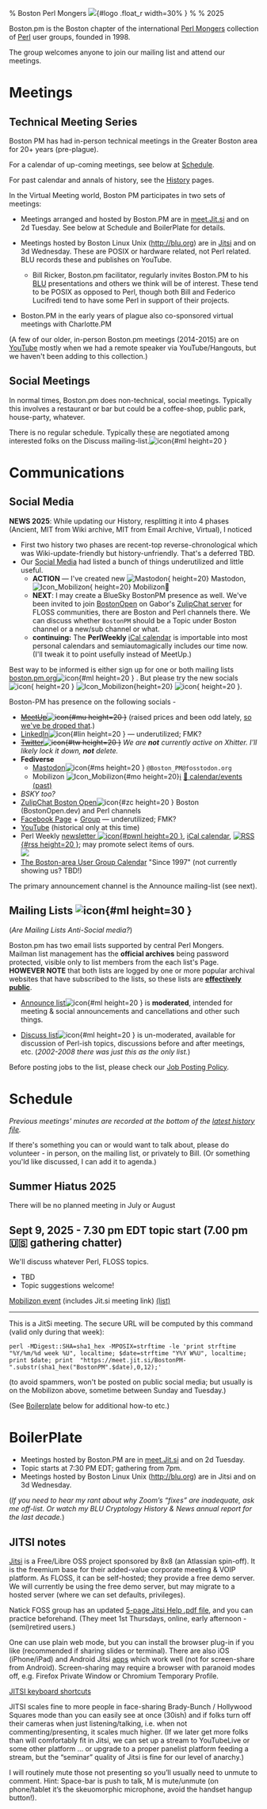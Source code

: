 % Boston Perl Mongers  ![](./images/Logo.jpg){#logo .float_r width=30% }
% 
% 2025



Boston.pm is the Boston chapter of the international [Perl Mongers](https://www.pm.org/) collection of [Perl](https://www.perl.org) user groups, founded in 1998.

The group welcomes anyone to join our mailing list and attend our meetings.

# Meetings

## Technical Meeting Series

Boston PM has had in-person technical meetings in the Greater Boston area for 20+ years (pre-plague).

For a calendar of up-coming meetings, see below at [Schedule](#schedule).

For past calendar and annals of history, see the [History](History-00.html) pages.

In the Virtual Meeting world, Boston PM participates in two sets of meetings:

* Meetings arranged and hosted by Boston.PM are in [meet.Jit.si](https://meet.Jit.si) and on 2d Tuesday. See below at Schedule and BoilerPlate for details.

* Meetings hosted by Boston Linux Unix (<http://blu.org>) are in [Jitsi](https://meet.Jit.si) and on 3d Wednesday. These are POSIX or hardware related, not Perl related. BLU records these and publishes on YouTube.

    - Bill Ricker, Boston.pm facilitator, regularly invites Boston.PM to his [BLU](https://blu.org/) presentations and others we think will be of interest. These tend to be POSIX as opposed to Perl, though both Bill and Federico Lucifredi tend to have some Perl in support of their projects.

* Boston.PM in the early years of plague also co-sponsored virtual meetings with Charlotte.PM

(A few of our older, in-person Boston.pm meetings (2014-2015) are on [YouTube](https://www.youtube.com/channel/UCY0sL_ILd6JUixlppAQlgsA/videos) mostly when we had a remote speaker via YouTube/Hangouts, but we haven't been adding to this collection.)




## Social Meetings

In normal times, Boston.pm does non-technical, social meetings.
Typically this involves a restaurant or bar but could be a coffee-shop, public park, house-party, whatever.

There is no regular schedule.
Typically these are negotiated among interested folks on the Discuss mailing-list.![icon](./images/Mail-icon.png){#ml height=20 }


# Communications

## Social Media

**NEWS 2025**: While updating our History, resplitting it into 4 phases (Ancient, MIT from Wiki archive, MIT from Email Archive, Virtual), I noticed

* First two history two phases are recent-top reverse-chronological which was Wiki-update-friendly but history-unfriendly. That's a deferred TBD.
* Our [Social Media](https://boston-pm.github.io/#social-media) had listed a bunch of things underutilized and little useful.
    - **ACTION** — I've created new ![Mastodon](images/Mastodon.png){ height=20} Mastodon, ![Icon_Mobilizon](images/Icon_Mobilizon.png){ height=20} Mobilizon&#x1F4C5; 
    - **NEXT**: I may create a BlueSky BostonPM presence as well. We've been invited to join [BostonOpen](https://bostonopen.dev) on Gabor's [ZulipChat server](https://osdc.zulipchat.com/#narrow/channel/406743-boston) for FLOSS communities, there are Boston and Perl channels there. We can discuss whether `BostonPM` should be a Topic under Boston channel or a new/sub channel or what.
    - **continuing:** The **PerlWeekly** [iCal calendar](https://perlweekly.com/perlweekly.ical) is importable into most personal calendars and semiautomagically includes our time now. (I'll tweak it to point usefully instead of MeetUp.)

Best way to be informed is either sign up for one or both mailing lists [boston.pm.org](https://boston.pm.org)![icon](./images/Mail-icon.png){#ml height=20 } . But please try the new socials ![icon](./images/Mastodon.png){ height=20 }  ![Icon_Mobilizon](images/Icon_Mobilizon.png){height=20} ![icon](./images/zulip-chat-icon.png){ height=20 }.

Boston-PM has presence on the following socials -

* ~~[MeetUp](https://www.meetup.com/boston-pm/)![icon](./images/Meetup-icon.png){#mu height=20 }~~ (raised prices and been odd lately, <u>so we've be droped that</u>.)
* [LinkedIn](https://www.linkedin.com/groups/41363/)![icon](./images/Linkedin-icon.png){#lin height=20 }  — underutilized; FMK?
* ~~[Twitter](https://twitter.com/BostonPM)![icon](./images/Twitter-icon.png){#tw height=20 }~~
    *We are **not** currently active on Xhitter. I'll likely lock it down, **not** delete.*
* **Fediverse** 
    * <a rel="me" href="https://fosstodon.org/@Boston_PM">Mastodon</a>![icon](./images/Mastodon.png){#ms height=20 } `@Boston_PM@fosstodon.org` 
    * Mobilizon ![Icon_Mobilizon](images/Icon_Mobilizon.png){#mo height=20}[&#x2139;&#xFE0F;](https://framablog.org/2022/11/08/mobilizon-v3-find-events-and-groups-throughout-the-fediverse/) [&#x1F4C5; calendar/events](https://mobilizon.us/search?search=Boston+Perl) [(past)](https://mobilizon.us/search?search=Boston+Perl&when=past&eventPage=1)
* _BSKY too?_
* [ZulipChat Boston Open](https://osdc.zulipchat.com/#narrow/channel/406743-boston)![icon](./images/zulip-chat-icon.png){#zc height=20 } Boston (BostonOpen.dev) and Perl channels
* [Facebook Page](https://www.facebook.com/bostonpm/) + [Group](https://www.facebook.com/groups/131595281237) — underutilized; FMK?
* [YouTube](https://www.youtube.com/channel/UCY0sL_ILd6JUixlppAQlgsA/videos) (historical only at this time)
* Perl Weekly [newsletter ![icon](./images/Mail-icon.png){#pwnl height=20 }](https://perlweekly.com/), [iCal calendar](https://perlweekly.com/perlweekly.ical), [![RSS](./images/feed-icon32x32.png){#rss height=20 }](https://perlweekly.com/perlweekly.rss); may promote select items of ours. <br /> [![](./images/perl_weekly_234x60.png)](https://perlweekly.com/)
* [The Boston-area User Group Calendar](http://www.bugc.org) "Since 1997" (not currently showing us? TBD!)



The primary announcement channel is the Announce mailing-list (see next).


## Mailing Lists ![icon](./images/Mail-icon.png){#ml height=30 }

(*Are Mailing Lists Anti-Social media?*)

Boston.pm has two email lists supported by central Perl Mongers.   
Mailman list management has the **official archives** being password protected, visible only to list members from the each list's Page.    
**HOWEVER NOTE** that both lists are logged by one or more popular archival websites that have subscribed to the lists, so these lists are **<u>effectively public</u>**.

* [Announce list](https://mail.pm.org/mailman/listinfo/boston-pm-announce)![icon](./images/Mail-icon.png){#ml height=20 } is **moderated**, intended for meeting & social announcements and cancellations and other such things. 

* [Discuss list](https://mail.pm.org/mailman/listinfo/boston-pm)![icon](./images/Mail-icon.png){#ml height=20 } is un-moderated, available for discussion of Perl-ish topics, discussions before and after meetings, etc.  (*2002-2008 there was just this as the only list.*)


Before posting jobs to the list, please check our [Job Posting Policy](JobPostingPolicy.html).

# Schedule

_Previous meetings' minutes are recorded at the bottom of the [latest history file](./History-04-Virtual.html#section-5)._


If there's something you can or would want to talk about, please do volunteer - in person, on the mailing list, or privately to Bill. (Or something you'ld like discussed, I can add it to agenda.)

## Summer Hiatus 2025 

There will be no planned meeting in July or August 

## Sept 9, 2025 - 7.30 pm EDT topic start (7.00 pm &#127482;&#127480; gathering chatter)

We'll discuss whatever Perl, FLOSS topics.  

* TBD
* Topic suggestions welcome!

[Mobilizon event](https://mobilizon.us/events/8b32f98d-4376-46a4-8e3e-2e2bb56ce551) (includes Jit.si meeting link)
[(list)](https://mobilizon.us/search?search=Boston+Perl)

------------

This is a JitSi meeting. The secure URL will be computed by this command (valid only during that week):

```
perl -MDigest::SHA=sha1_hex -MPOSIX=strftime -le 'print strftime "%Y/%m/%d week %U", localtime; $date=strftime "Y%Y W%U", localtime; print $date; print  "https://meet.jit.si/BostonPM-".substr(sha1_hex("BostonPM".$date),0,12);'  

```
(to avoid spammers, won't be posted on public social media; but usually is on the Mobilizon above, sometime between Sunday and Tuesday.)

(See [Boilerplate](./index.html/#boilerplate) below for additional how-to etc.)




# BoilerPlate

* Meetings hosted by Boston.PM are in [meet.Jit.si](https://meet.Jit.si) and on 2d Tuesday.
* Topic starts at 7:30 PM EDT; gathering from 7pm.
* Meetings hosted by Boston Linux Unix (<http://blu.org>) are in Jitsi and on 3d Wednesday.

(*If you need to hear my rant about why Zoom’s “fixes” are inadequate, ask me off-list. Or watch my BLU Cryptology History & News annual report for the last decade.*)

## JITSI notes

[Jitsi](https://meet.jit.si) is a Free/Libre OSS project sponsored by 8x8 (an Atlassian spin-off). It is the freemium base for their added-value corporate meeting & VOIP platform. As FLOSS, it can be self-hosted; they provide a free demo server. We will currently be using the free demo server, but may migrate to a hosted server (where we can set defaults, privileges).

Natick FOSS group has an updated [5-page Jitsi Help .pdf file](http://runeman.org/articles/natick-foss/jitsi/jitsi-2022-09-05.pdf), and you can practice beforehand.  (They meet 1st Thursdays, online, early afternoon - (semi)retired users.)


One can use plain web mode, but you can install the browser plug-in if you like (recommended if sharing slides or terminal). There are also iOS (iPhone/iPad) and Android Jitsi [apps](https://jitsi.org/downloads/) which work well (not for screen-share from Android). Screen-sharing may require a browser with paranoid modes off, e.g. Firefox Private Window or Chromium Temporary Profile.


[JITSI keyboard shortcuts](https://jitsi.github.io/handbook/docs/user-guide/keyboard-shortcuts)

JITSI scales fine to more people in face-sharing Brady-Bunch / Hollywood Squares mode than you can easily see at once (30ish) and if folks turn off their cameras when just listening/talking, i.e. when not commenting/presenting, it scales much higher. (If we later get more folks than will comfortably fit in Jitsi, we can set up a stream to YouTubeLive or some other platform … or upgrade to a proper panelist platform feeding a stream, but the “seminar” quality of Jitsi is fine for our level of anarchy.)

I will routinely mute those not presenting so you’ll usually need to unmute to comment. Hint: Space-bar is push to talk, M is mute/unmute (on phone/tablet it’s the skeuomorphic microphone, avoid the handset hangup button!).


